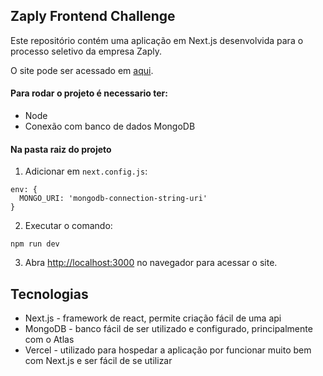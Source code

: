 ## Zaply Frontend Challenge

Este repositório contém uma aplicação em Next.js desenvolvida para o processo seletivo da empresa Zaply.

O site pode ser acessado em [aqui](https://zaply-frontend-challenge.vercel.app/).

#### Para rodar o projeto é necessario ter:
- Node
- Conexão com banco de dados MongoDB

#### Na pasta raiz do projeto
1. Adicionar em `next.config.js`:
```
env: {
  MONGO_URI: 'mongodb-connection-string-uri'
}
```
2. Executar o comando:
```
npm run dev
```
3. Abra [http://localhost:3000](http://localhost:3000) no navegador para acessar o site.

## Tecnologias
- Next.js - framework de react, permite criação fácil de uma api
- MongoDB - banco fácil de ser utilizado e configurado, principalmente com o Atlas
- Vercel - utilizado para hospedar a aplicação por funcionar muito bem com Next.js e ser fácil de se utilizar
